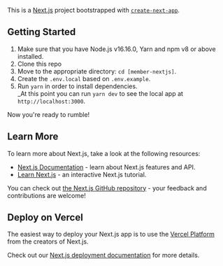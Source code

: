 This is a [Next.js](https://nextjs.org/) project bootstrapped with [`create-next-app`](https://github.com/vercel/next.js/tree/canary/packages/create-next-app).

## Getting Started

1.  Make sure that you have Node.js v16.16.0, Yarn and npm v8 or above installed.
2.  Clone this repo
3.  Move to the appropriate directory: `cd [member-nextjs]`.
4.  Create the `.env.local` based on `.env.example`.
5.  Run `yarn` in order to install dependencies.<br />
    \_At this point you can run `yarn dev` to see the local app at `http://localhost:3000`.

Now you're ready to rumble!

## Learn More

To learn more about Next.js, take a look at the following resources:

- [Next.js Documentation](https://nextjs.org/docs) - learn about Next.js features and API.
- [Learn Next.js](https://nextjs.org/learn) - an interactive Next.js tutorial.

You can check out [the Next.js GitHub repository](https://github.com/vercel/next.js/) - your feedback and contributions are welcome!

## Deploy on Vercel

The easiest way to deploy your Next.js app is to use the [Vercel Platform](https://vercel.com/new?utm_medium=default-template&filter=next.js&utm_source=create-next-app&utm_campaign=create-next-app-readme) from the creators of Next.js.

Check out our [Next.js deployment documentation](https://nextjs.org/docs/deployment) for more details.
